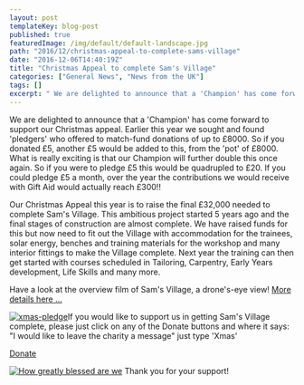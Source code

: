 ```yaml
---
layout: post
templateKey: blog-post
published: true
featuredImage: /img/default/default-landscape.jpg
path: "2016/12/christmas-appeal-to-complete-sams-village"
date: "2016-12-06T14:40:19Z"
title: "Christmas Appeal to complete Sam's Village"
categories: ["General News", "News from the UK"]
tags: []
excerpt: " We are delighted to announce that a 'Champion' has come forward to support our Christmas appeal. E..."
---
```


We are delighted to announce that a 'Champion' has come forward to support our Christmas appeal. Earlier this year we sought and found 'pledgers' who offered to match-fund donations of up to £8000\. So if you donated £5, another £5 would be added to this, from the 'pot' of £8000\. What is really exciting is that our Champion will further double this once again. So if you were to pledge £5 this would be quadrupled to £20\. If you could pledge £5 a month, over the year the contributions we would receive with Gift Aid would actually reach £300!!

Our Christmas Appeal this year is to raise the final £32,000 needed to complete Sam's Village. This ambitious project started 5 years ago and the final stages of construction are almost complete. We have raised funds for this but now need to fit out the Village with accommodation for the trainees, solar energy, benches and training materials for the workshop and many interior fittings to make the Village complete. Next year the training can then get started with courses scheduled in Tailoring, Carpentry, Early Years development, Life Skills and many more.

Have a look at the overview film of Sam's Village, a drone's-eye view! [More details here ...](https://www.africanvision.org.uk/sams-village/)

[![xmas-pledge](https://f000.backblazeb2.com/file/avm-wp-uploads/2016/12/Xmas-pledge.bmp)](https://f000.backblazeb2.com/file/avm-wp-uploads/2016/12/Xmas-pledge.bmp)If you would like to support us in getting Sam's Village complete, please just click on any of the Donate buttons and where it says: "I would like to leave the charity a message" just type 'Xmas'

[Donate](https://www.charitycheckout.co.uk/1113786/)

[![How greatly blessed are we](https://f000.backblazeb2.com/file/avm-wp-uploads/2014/10/Paige-card-300x300.jpg)](https://f000.backblazeb2.com/file/avm-wp-uploads/2014/10/Paige-card.jpg) Thank you for your support!
